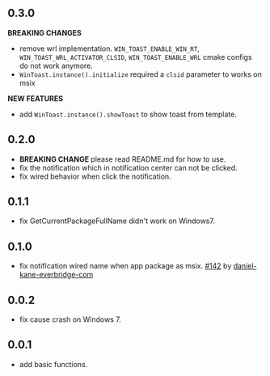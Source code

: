 ## 0.3.0

**BREAKING CHANGES**

* remove wrl implementation. `WIN_TOAST_ENABLE_WIN_RT`, `WIN_TOAST_WRL_ACTIVATOR_CLSID`, `WIN_TOAST_ENABLE_WRL` cmake configs
  do not work anymore.
* `WinToast.instance().initialize` required a `clsid` parameter to works on msix

**NEW FEATURES**

* add `WinToast.instance().showToast` to show toast from template.

## 0.2.0

* **BREAKING CHANGE** please read README.md for how to use.
* fix the notification which in notification center can not be clicked.
* fix wired behavior when click the notification.

## 0.1.1

* fix GetCurrentPackageFullName didn't work on Windows7.

## 0.1.0

* fix notification wired name when app package as
  msix. [#142](https://github.com/MixinNetwork/flutter-plugins/issues/142)
  by [daniel-kane-everbridge-com](https://github.com/daniel-kane-everbridge-com)

## 0.0.2

* fix cause crash on Windows 7.

## 0.0.1

* add basic functions.
